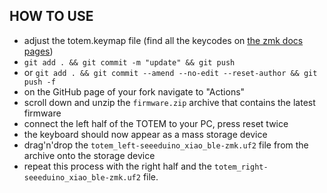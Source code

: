 ## HOW TO USE

- adjust the totem.keymap file (find all the keycodes on [the zmk docs pages](https://zmk.dev/docs/codes/))
- `git add . && git commit -m "update" && git push`
- or `git add . && git commit --amend --no-edit --reset-author && git push -f`
- on the GitHub page of your fork navigate to "Actions"
- scroll down and unzip the `firmware.zip` archive that contains the latest firmware
- connect the left half of the TOTEM to your PC, press reset twice
- the keyboard should now appear as a mass storage device
- drag'n'drop the `totem_left-seeeduino_xiao_ble-zmk.uf2` file from the archive onto the storage device
- repeat this process with the right half and the `totem_right-seeeduino_xiao_ble-zmk.uf2` file.